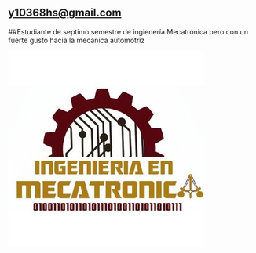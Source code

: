 ## y10368hs@gmail.com

##Estudiante de septimo semestre de ingienería Mecatrónica pero con un fuerte gusto hacia la mecanica automotriz 

![Ejemplo](imagenes/mecatronica.jpg)

<!--
**HectorPS27/HectorPS27** is a ✨ _special_ ✨ repository because its `README.md` (this file) appears on your GitHub profile.

Here are some ideas to get you started:

- 🔭 I’m currently working on ...
- 🌱 I’m currently learning ...
- 👯 I’m looking to collaborate on ...
- 🤔 I’m looking for help with ...
- 💬 Ask me about ...
- 📫 How to reach me: ...
- 😄 Pronouns: ...
- ⚡ Fun fact: ...
-->
